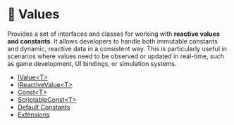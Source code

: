 # 🧩 Values

Provides a set of interfaces and classes for working with **reactive values and constants**. It allows developers to
handle both immutable constants and dynamic, reactive data in a consistent way. This is particularly useful in scenarios
where values need to be observed or updated in real-time, such as game development, UI bindings, or simulation systems.

- [IValue&lt;T&gt;](IValue.md) <!-- + -->
- [IReactiveValue&lt;T&gt;](IReactiveValue.md)  <!-- + -->
- [Const&lt;T&gt;](Const.md) <!-- + -->
- [ScriptableConst&lt;T&gt;](ScriptableConst.md)  <!-- + -->
- [Default Constants](DefaultConstants.md)  <!-- + -->
- [Extensions](Extensions.md)  <!-- + -->
